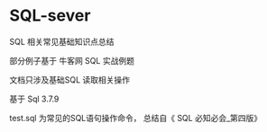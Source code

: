 # SQL-sever
SQL 相关常见基础知识点总结

部分例子基于 牛客网 SQL 实战例题

文档只涉及基础SQL 读取相关操作

基于 Sql 3.7.9


test.sql 为常见的SQL语句操作命令， 总结自《 SQL 必知必会_第四版》
